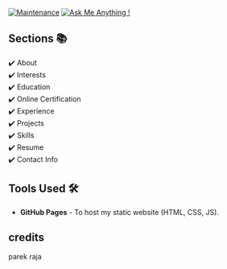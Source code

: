 [![Maintenance](https://img.shields.io/badge/maintained-yes-green.svg)](https://github.com/rohitjha08)
[![Ask Me Anything !](https://img.shields.io/badge/ask%20me-linkedin-1abc9c.svg)](https://www.linkedin.com/in/rajaprerak/)




## Sections 📚
✔️ About\
✔️ Interests\
✔️ Education\
✔️ Online Certification\
✔️ Experience\
✔️ Projects \
✔️ Skills \
✔️ Resume\
✔️ Contact Info



## Tools Used 🛠️
* <b>GitHub Pages</b> - To host my static website (HTML, CSS, JS).
## credits
parek raja
